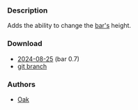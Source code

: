### Description

Adds the ability to change the [bar's](https://codeberg.org/dwl/dwl-patches/wiki/bar) height.

### Download
- [2024-08-25](https://codeberg.org/dwl/dwl-patches/raw/branch/main/patches/barheight/barheight.patch) (bar 0.7)
- [git branch](https://codeberg.org/Oak/dwl/src/branch/barheight)

### Authors
- [Oak](https://codeberg.org/oak)

